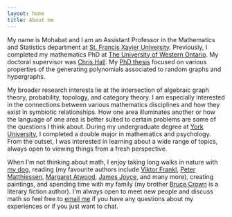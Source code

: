 ```yaml
---
layout: home
title: About me
---
```


My name is Mohabat and I am an Assistant Professor in the Mathematics and Statistics department at [St. Francis Xavier University](https://www.stfx.ca/programs-courses/programs/math-statistics). Previously, I completed my mathematics PhD at [The University of Western Ontario](https://www.math.uwo.ca). My doctoral supervisor was [Chris Hall](https://www.math.uwo.ca/faculty/hall/). My [PhD thesis](https://ir.lib.uwo.ca/etd/9519/) focused on various properties of the generating polynomials associated to random graphs and hypergraphs.

My broader research interests lie at the intersection of algebraic graph theory, probability, topology, and category theory. I am especially interested in the connections between various mathematics disciplines and how they exist in symbiotic relationships. How one area illuminates another or how the language of one area is better suited to certain problems are some of the questions I think about. During my undergraduate degree at [York University](https://www.yorku.ca/), I completed a double major in mathematics and psychology. From the outset, I was interested in learning about a wide range of topics, always open to viewing things from a fresh perspective. 

When I'm not thinking about math, I enjoy taking long walks in nature with [my dog](https://www.instagram.com/woodytheluckylab/), reading (my favourite authors include [Viktor Frankl](https://en.wikipedia.org/wiki/Viktor_Frankl), [Peter Matthiessen](https://en.wikipedia.org/wiki/Peter_Matthiessen), [Margaret Atwood](http://margaretatwood.ca/), [James Joyce](https://en.wikipedia.org/wiki/James_Joyce), and many more), creating paintings, and spending time with my family (my brother [Bruce Crown](https://www.brucecrown.ca) is a literary fiction author). I'm always open to meet new people and discuss math so feel free to [email me](mailto:contact@mohabatmath.ca) if you have any questions about my experiences or if you just want to chat.

